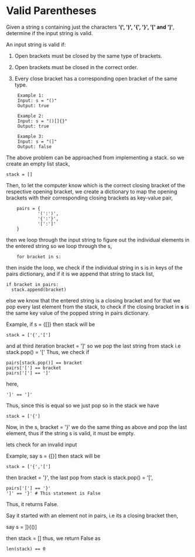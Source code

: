 # Valid Parentheses

Given a string s containing just the characters **'(', ')', '{', '}', '[' and ']'**, determine if the input string is valid.

An input string is valid if:
1. Open brackets must be closed by the same type of brackets.
2. Open brackets must be closed in the correct order.
3. Every close bracket has a corresponding open bracket of the same type.
 

        Example 1:
        Input: s = "()"
        Output: true

        Example 2:
        Input: s = "()[]{}"
        Output: true

        Example 3:
        Input: s = "(]"
        Output: false

The above problem can be approached from implementing a stack.
so we create an empty list stack,

	stack = []
 Then, to let the computer know which is the correct closing bracket of the respective opening bracket, we create a dictionary to map the opening brackets with their corresponding closing brackets as key-value pair,

		pairs = {
				'(':')',
				'{':'}',
				'[':']'
		}
then we loop through the input string to figure out the individual elements in the entered string
so we loop through the s,

		for bracket in s:
then inside the loop, we check if the individual string in s is in keys of the pairs dictionary, and if it is we append that string to stack list,

	if bracket in pairs:
	  stack.append(bracket)
else we know that the entered string is a closing bracket and for that we pop every last element from the stack, to check if the closing bracket in **s** is the same key value of the popped string in pairs dictionary.

Example, if s = {[]} then stack will be 

    stack = ['{','[']
and at third iteration bracket = ']' so we pop the last string from stack i.e stack.pop() = '['
Thus, 
we check if 

    pairs[stack.pop()] == bracket 
    pairs['['] == bracket
    pairs['['] == ']'
here,

    ']' == ']'
Thus, since this is equal so we just pop so in the stack we have

    stack = ['{']
Now, in the s, bracket = '}'
we do the same thing as above and pop the last element, thus if the string s is valid, it must be empty.

lets check for an invalid input

Example, say s = {[}] then stack will be 

    stack = ['{','[']
then bracket = '}', the last pop from stack is stack.pop() = '[',

    pairs['['] == '}'
    ']' == '}' # This statement is False
Thus, it returns False.

Say it started with an element not in pairs, i.e its a closing bracket then,

say s = ]}{()]

then stack = []
thus, we return False as

    len(stack) == 0 

    
